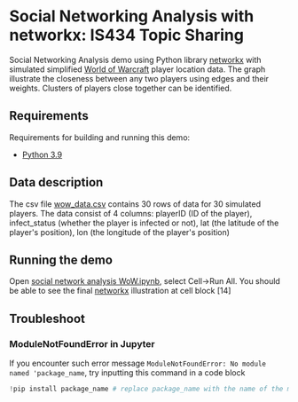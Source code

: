 # Social Networking Analysis with networkx: IS434 Topic Sharing

Social Networking Analysis demo using Python library [networkx](https://networkx.org/) with simulated simplified [World of Warcraft](https://worldofwarcraft.com/en-us/) player location data. The graph illustrate the closeness between any two players using edges and their weights. Clusters of players close together can be identified.

## Requirements 

Requirements for building and running this demo:

- [Python 3.9](https://anaconda.org/anaconda/python/files?sort=distribution_type&sort_order=desc&version=3.9.7)

## Data description

The csv file [wow_data.csv](https://github.com/Royaladvisor26/SNA_WOW/blob/main/wow_data.csv) contains 30 rows of data for 30 simulated players. The data consist of 4 columns: playerID (ID of the player), infect_status (whether the player is infected or not), lat (the latitude of the player's position), lon (the longitude of the player's position)

## Running the demo

Open [social network analysis WoW.ipynb](https://github.com/Royaladvisor26/SNA_WOW/blob/main/social%20network%20analysis%20WoW.ipynb), select Cell->Run All. You should be able to see the final [networkx](https://networkx.org/) illustration at cell block [14]

## Troubleshoot

### ModuleNotFoundError in Jupyter

If you encounter such error message `ModuleNotFoundError: No module named 'package_name`, try inputting this command in a code block

```python
!pip install package_name # replace package_name with the name of the missing package
```